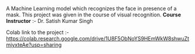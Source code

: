 A Machine Learning model which recognizes the face in presence of a mask. This project was given in the course of visual recognition. 
**Course Instructor** :- Dr. Satish Kumar Singh

Colab link to the project :- https://colab.research.google.com/drive/1U8F5ObNoYS9HEmWkW8shwuZtmjyxteAe?usp=sharing

